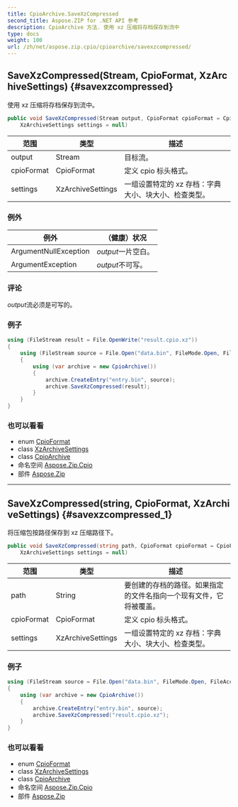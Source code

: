 ```yaml
---
title: CpioArchive.SaveXzCompressed
second_title: Aspose.ZIP for .NET API 参考
description: CpioArchive 方法. 使用 xz 压缩将存档保存到流中
type: docs
weight: 100
url: /zh/net/aspose.zip.cpio/cpioarchive/savexzcompressed/
---
```

## SaveXzCompressed(Stream, CpioFormat, XzArchiveSettings) {#savexzcompressed}

使用 xz 压缩将存档保存到流中。

```csharp
public void SaveXzCompressed(Stream output, CpioFormat cpioFormat = CpioFormat.OldAscii, 
    XzArchiveSettings settings = null)
```

| 范围 | 类型 | 描述 |
| --- | --- | --- |
| output | Stream | 目标流。 |
| cpioFormat | CpioFormat | 定义 cpio 标头格式。 |
| settings | XzArchiveSettings | 一组设置特定的 xz 存档：字典大小、块大小、检查类型。 |

### 例外

| 例外 | （健康）状况 |
| --- | --- |
| ArgumentNullException | *output*一片空白。 |
| ArgumentException | *output*不可写。 |

### 评论

*output*流必须是可写的。

### 例子

```csharp
using (FileStream result = File.OpenWrite("result.cpio.xz"))
{
    using (FileStream source = File.Open("data.bin", FileMode.Open, FileAccess.Read))
    {
        using (var archive = new CpioArchive())
        {
            archive.CreateEntry("entry.bin", source);
            archive.SaveXzCompressed(result);
        }
    }
}
```

### 也可以看看

* enum [CpioFormat](../../cpioformat/)
* class [XzArchiveSettings](../../../aspose.zip.xz.settings/xzarchivesettings/)
* class [CpioArchive](../)
* 命名空间 [Aspose.Zip.Cpio](../../cpioarchive/)
* 部件 [Aspose.Zip](../../../)

---

## SaveXzCompressed(string, CpioFormat, XzArchiveSettings) {#savexzcompressed_1}

将压缩包按路径保存到 xz 压缩路径下。

```csharp
public void SaveXzCompressed(string path, CpioFormat cpioFormat = CpioFormat.OldAscii, 
    XzArchiveSettings settings = null)
```

| 范围 | 类型 | 描述 |
| --- | --- | --- |
| path | String | 要创建的存档的路径。如果指定的文件名指向一个现有文件，它将被覆盖。 |
| cpioFormat | CpioFormat | 定义 cpio 标头格式。 |
| settings | XzArchiveSettings | 一组设置特定的 xz 存档：字典大小、块大小、检查类型。 |

### 例子

```csharp
using (FileStream source = File.Open("data.bin", FileMode.Open, FileAccess.Read))
{
    using (var archive = new CpioArchive())
    {
        archive.CreateEntry("entry.bin", source);
        archive.SaveXzCompressed("result.cpio.xz");
    }
}
```

### 也可以看看

* enum [CpioFormat](../../cpioformat/)
* class [XzArchiveSettings](../../../aspose.zip.xz.settings/xzarchivesettings/)
* class [CpioArchive](../)
* 命名空间 [Aspose.Zip.Cpio](../../cpioarchive/)
* 部件 [Aspose.Zip](../../../)



